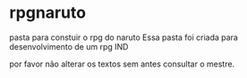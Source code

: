 # rpgnaruto
pasta para constuir o rpg do naruto
Essa pasta foi criada para desenvolvimento de um rpg IND 

por favor não alterar os textos sem antes consultar o mestre.
